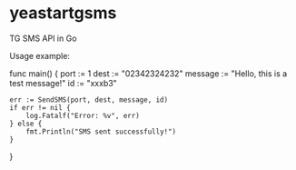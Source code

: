 # yeastartgsms
TG SMS API in Go

Usage example:

func main() {
	port := 1
	dest := "02342324232"
	message := "Hello, this is a test message!"
	id := "xxxb3"

	err := SendSMS(port, dest, message, id)
	if err != nil {
		log.Fatalf("Error: %v", err)
	} else {
		fmt.Println("SMS sent successfully!")
	}
}